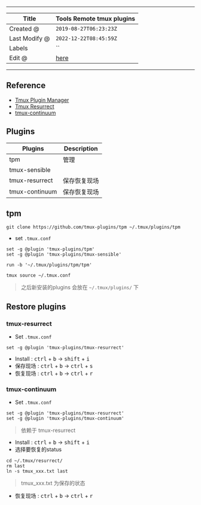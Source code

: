 -----

| Title         | Tools Remote tmux plugins                            |
| ------------- | ---------------------------------------------------- |
| Created @     | `2019-08-27T06:23:23Z`                               |
| Last Modify @ | `2022-12-22T08:45:59Z`                               |
| Labels        | \`\`                                                 |
| Edit @        | [here](https://github.com/junxnone/linux/issues/112) |

-----

## Reference

  - [Tmux Plugin Manager](https://github.com/tmux-plugins/tpm)
  - [Tmux Resurrect](https://github.com/tmux-plugins/tmux-resurrect)
  - [tmux-continuum](https://github.com/tmux-plugins/tmux-continuum)

## Plugins

| Plugins        | Description |
| -------------- | ----------- |
| tpm            | 管理          |
| tmux-sensible  |             |
| tmux-resurrect | 保存恢复现场      |
| tmux-continuum | 保存恢复现场      |

## tpm

    git clone https://github.com/tmux-plugins/tpm ~/.tmux/plugins/tpm

  - set `.tmux.conf`

<!-- end list -->

    set -g @plugin 'tmux-plugins/tpm'
    set -g @plugin 'tmux-plugins/tmux-sensible'
    
    run -b '~/.tmux/plugins/tpm/tpm'

    tmux source ~/.tmux.conf

> 之后新安装的plugins 会放在 `~/.tmux/plugins/` 下

## Restore plugins

### tmux-resurrect

  - Set `.tmux.conf`

<!-- end list -->

    set -g @plugin 'tmux-plugins/tmux-resurrect'

  - Install : <kbd>ctrl</kbd> + <kbd>b</kbd> -\> <kbd>shift</kbd> +
    <kbd>i</kbd>
  - 保存现场 : <kbd>ctrl</kbd> + <kbd>b</kbd> -\> <kbd>ctrl</kbd> +
    <kbd>s</kbd>
  - 恢复现场 : <kbd>ctrl</kbd> + <kbd>b</kbd> -\> <kbd>ctrl</kbd> +
    <kbd>r</kbd>

### tmux-continuum

  - Set `.tmux.conf`

<!-- end list -->

    set -g @plugin 'tmux-plugins/tmux-resurrect'
    set -g @plugin 'tmux-plugins/tmux-continuum'

> 依赖于 tmux-resurrect

  - Install : <kbd>ctrl</kbd> + <kbd>b</kbd> -\> <kbd>shift</kbd> +
    <kbd>i</kbd>
  - 选择要恢复的status

<!-- end list -->

    cd ~/.tmux/resurrect/
    rm last
    ln -s tmux_xxx.txt last

> tmux\_xxx.txt 为保存的状态

  - 恢复现场 : <kbd>ctrl</kbd> + <kbd>b</kbd> -\> <kbd>ctrl</kbd> +
    <kbd>r</kbd>
